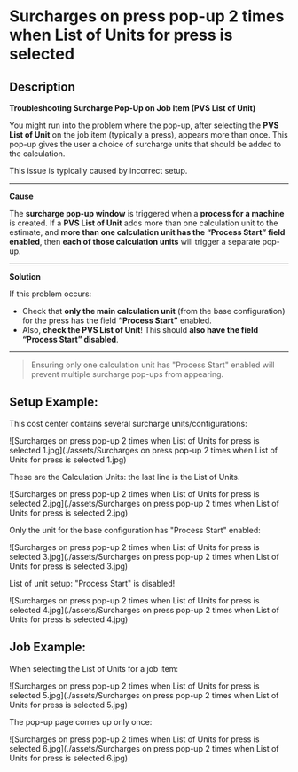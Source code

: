 # Surcharges on press pop-up 2 times when List of Units for press is selected


## Description

 **Troubleshooting Surcharge Pop-Up on Job Item (PVS List of Unit)**

You might run into the problem where the pop-up, after selecting the **PVS List of Unit** on the job item (typically a press), appears more than once. This pop-up gives the user a choice of surcharge units that should be added to the calculation.

This issue is typically caused by incorrect setup.

---

 **Cause**

The **surcharge pop-up window** is triggered when a **process for a machine** is created. If a **PVS List of Unit** adds more than one calculation unit to the estimate, and **more than one calculation unit has the “Process Start” field enabled**, then **each of those calculation units** will trigger a separate pop-up.

---

 **Solution**

If this problem occurs:

- Check that **only the main calculation unit** (from the base configuration) for the press has the field **“Process Start”** enabled.
- Also, **check the PVS List of Unit**! This should **also have the field “Process Start” disabled**.

---

> Ensuring only one calculation unit has "Process Start" enabled will prevent multiple surcharge pop-ups from appearing.

## Setup Example:

This cost center contains several surcharge units/configurations:

![Surcharges on press pop-up 2 times when List of Units for press is selected 1.jpg](./assets/Surcharges on press pop-up 2 times when List of Units for press is selected 1.jpg)

These are the Calculation Units: the last line is the List of Units.

![Surcharges on press pop-up 2 times when List of Units for press is selected 2.jpg](./assets/Surcharges on press pop-up 2 times when List of Units for press is selected 2.jpg)

Only the unit for the base configuration has "Process Start" enabled:

![Surcharges on press pop-up 2 times when List of Units for press is selected 3.jpg](./assets/Surcharges on press pop-up 2 times when List of Units for press is selected 3.jpg)

List of unit setup: "Process Start" is disabled!

![Surcharges on press pop-up 2 times when List of Units for press is selected 4.jpg](./assets/Surcharges on press pop-up 2 times when List of Units for press is selected 4.jpg)

## Job Example:

When selecting the List of Units for a job item:

![Surcharges on press pop-up 2 times when List of Units for press is selected 5.jpg](./assets/Surcharges on press pop-up 2 times when List of Units for press is selected 5.jpg)

The pop-up page comes up only once:

![Surcharges on press pop-up 2 times when List of Units for press is selected 6.jpg](./assets/Surcharges on press pop-up 2 times when List of Units for press is selected 6.jpg)
